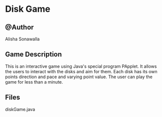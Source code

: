 Disk Game 
==========

@Author
---------------
Alisha Sonawalla 


Game Description
---

This is an interactive game using Java's special program PApplet. 
It allows the users to interact with the disks and aim for them. 
Each disk has its own points direction and pace and varying point value. 
The user can play the game for less than a minute. 

Files
---
diskGame.java
